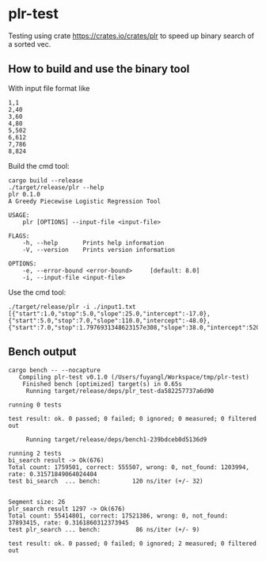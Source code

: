 # plr-test

Testing using crate https://crates.io/crates/plr to speed up binary search of a sorted vec.

## How to build and use the binary tool
With input file format like
```
1,1
2,40
3,60
4,80
5,502
6,612
7,786
8,824
```

Build the cmd tool:
```
cargo build --release
./target/release/plr --help
plr 0.1.0
A Greedy Piecewise Logistic Regression Tool

USAGE:
    plr [OPTIONS] --input-file <input-file>

FLAGS:
    -h, --help       Prints help information
    -V, --version    Prints version information

OPTIONS:
    -e, --error-bound <error-bound>     [default: 8.0]
    -i, --input-file <input-file>
```

Use the cmd tool:
```
./target/release/plr -i ./input1.txt
[{"start":1.0,"stop":5.0,"slope":25.0,"intercept":-17.0},{"start":5.0,"stop":7.0,"slope":110.0,"intercept":-48.0},{"start":7.0,"stop":1.7976931348623157e308,"slope":38.0,"intercept":520.0}]
```



## Bench output
```
cargo bench -- --nocapture
   Compiling plr-test v0.1.0 (/Users/fuyangl/Workspace/tmp/plr-test)
    Finished bench [optimized] target(s) in 0.65s
     Running target/release/deps/plr_test-da582257737a6d90

running 0 tests

test result: ok. 0 passed; 0 failed; 0 ignored; 0 measured; 0 filtered out

     Running target/release/deps/bench1-239bdceb0d5136d9

running 2 tests
bi_search result -> Ok(676)
Total count: 1759501, correct: 555507, wrong: 0, not_found: 1203994, rate: 0.31571849064024404
test bi_search  ... bench:         120 ns/iter (+/- 32)


Segment size: 26
plr_search result 1297 -> Ok(676)
Total count: 55414801, correct: 17521386, wrong: 0, not_found: 37893415, rate: 0.3161860312373945
test plr_search ... bench:          86 ns/iter (+/- 9)

test result: ok. 0 passed; 0 failed; 0 ignored; 2 measured; 0 filtered out
```

